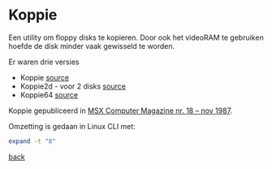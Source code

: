 # Koppie
Een utility om floppy disks te kopieren.
Door ook het videoRAM te gebruiken hoefde de disk minder vaak gewisseld te worden.

Er waren drie versies
- Koppie [source](./KOPPIE.GEN.TXT)
- Koppie2d - voor 2 disks [source](./KOPPIE2D.GEN.TXT)
- Koppie64 [source](./KOPPIE64.GEN.TXT)

Koppie gepubliceerd in 
[MSX Computer Magazine nr. 18 – nov 1987](https://msxcomputermagazine.nl/archief/mcm-18/).

Omzetting is gedaan in Linux CLI met:
```bash
expand -t "8" 
``` 

[back](../README.md)
